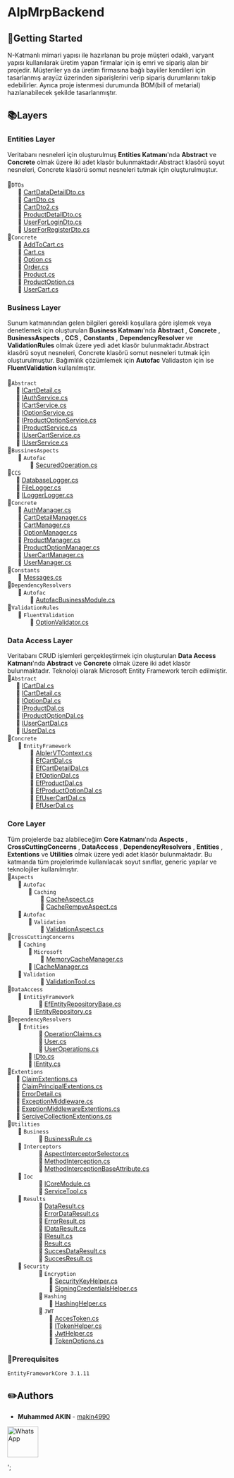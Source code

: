 # AlpMrpBackend

## :pushpin:Getting Started
N-Katmanlı mimari yapısı ile hazırlanan bu proje müşteri odaklı, varyant yapısı kullanılarak üretim yapan firmalar için iş emri ve sipariş alan bir projedir. Müşteriler ya da üretim firmasına bağlı bayiiler kendileri için tasarlanmış arayüz üzerinden siparişlerini verip sipariş durumlarını takip edebilirler. Ayrıca proje istenmesi durumunda BOM(bill of metarial) hazılanabilecek şekilde tasarlanmıştır.
## :books:Layers
### Entities Layer
Veritabanı nesneleri için oluşturulmuş **Entities Katmanı**'nda **Abstract** ve **Concrete** olmak üzere iki adet klasör bulunmaktadır.Abstract klasörü soyut nesneleri, Concrete klasörü somut nesneleri tutmak için oluşturulmuştur.  
<br>:file_folder:`DTOs`
<br>&nbsp;&nbsp;&nbsp;&nbsp;&nbsp;&nbsp;:page_facing_up: [CartDataDetailDto.cs](https://github.com/makin4990/AlpMrpBackend/blob/master/Entities/DTOs/CartDataDetailDto.cs)
<br>&nbsp;&nbsp;&nbsp;&nbsp;&nbsp;&nbsp;:page_facing_up: [CartDto.cs](https://github.com/makin4990/AlpMrpBackend/blob/master/Entities/DTOs/CartDTO.cs)
<br>&nbsp;&nbsp;&nbsp;&nbsp;&nbsp;&nbsp;:page_facing_up: [CartDto2.cs](https://github.com/makin4990/AlpMrpBackend/blob/master/Entities/DTOs/CartDto2.cs)
<br>&nbsp;&nbsp;&nbsp;&nbsp;&nbsp;&nbsp;:page_facing_up: [ProductDetailDto.cs](https://github.com/makin4990/AlpMrpBackend/blob/master/Entities/DTOs/ProductDetailDto.cs)
<br>&nbsp;&nbsp;&nbsp;&nbsp;&nbsp;&nbsp;:page_facing_up: [UserForLoginDto.cs](https://github.com/makin4990/AlpMrpBackend/blob/master/Entities/DTOs/UserForLoginDto.cs)
<br>&nbsp;&nbsp;&nbsp;&nbsp;&nbsp;&nbsp;:page_facing_up: [UserForRegisterDto.cs](https://github.com/makin4990/AlpMrpBackend/blob/master/Entities/DTOs/UserForRegisterDto.cs)
<br> :file_folder:`Concrete`
<br>&nbsp;&nbsp;&nbsp;&nbsp;&nbsp;&nbsp;:page_facing_up: [AddToCart.cs](https://github.com/makin4990/AlpMrpBackend/blob/master/Entities/Concrete/AddToCart.cs)
<br>&nbsp;&nbsp;&nbsp;&nbsp;&nbsp;&nbsp;:page_facing_up: [Cart.cs](https://github.com/makin4990/AlpMrpBackend/blob/master/Entities/Concrete/Cart.cs)
<br>&nbsp;&nbsp;&nbsp;&nbsp;&nbsp;&nbsp;:page_facing_up: [Option.cs](https://github.com/makin4990/AlpMrpBackend/blob/master/Entities/Concrete/Option.cs)
<br>&nbsp;&nbsp;&nbsp;&nbsp;&nbsp;&nbsp;:page_facing_up: [Order.cs](https://github.com/makin4990/AlpMrpBackend/blob/master/Entities/Concrete/Order.cs)
<br>&nbsp;&nbsp;&nbsp;&nbsp;&nbsp;&nbsp;:page_facing_up: [Product.cs](https://github.com/makin4990/AlpMrpBackend/blob/master/Entities/Concrete/Product.cs)
<br>&nbsp;&nbsp;&nbsp;&nbsp;&nbsp;&nbsp;:page_facing_up: [ProductOption.cs](https://github.com/makin4990/AlpMrpBackend/blob/master/Entities/Concrete/ProductOption.cs)
<br>&nbsp;&nbsp;&nbsp;&nbsp;&nbsp;&nbsp;:page_facing_up: [UserCart.cs](https://github.com/makin4990/AlpMrpBackend/blob/master/Entities/Concrete/UserCart.cs)
###  Business Layer
Sunum katmanından gelen bilgileri gerekli koşullara göre işlemek veya denetlemek için oluşturulan **Business Katmanı**'nda **Abstract** , **Concrete** , **BusinessAspects** , **CCS** , **Constants** , **DependencyResolver** ve **ValidationRules**  olmak üzere yedi adet klasör bulunmaktadır.Abstract klasörü soyut nesneleri, Concrete klasörü somut nesneleri tutmak için oluşturulmuştur. Bağımlılık çözümlemek için **Autofac** Validaston için ise **FluentValidation** kullanılmıştır.  
<br>:file_folder:`Abstract`
<br>&nbsp;&nbsp;&nbsp;&nbsp;&nbsp;:page_facing_up: [ICartDetail.cs](https://github.com/makin4990/AlpMrpBackend/blob/master/Business/Abstract/CartDetail.cs)
<br>&nbsp;&nbsp;&nbsp;&nbsp;&nbsp;:page_facing_up: [IAuthService.cs](https://github.com/makin4990/AlpMrpBackend/blob/master/Business/Abstract/IAuthService.cs)
<br>&nbsp;&nbsp;&nbsp;&nbsp;&nbsp;:page_facing_up: [ICartService.cs](https://github.com/makin4990/AlpMrpBackend/blob/master/Business/Abstract/ICartService.cs)
<br>&nbsp;&nbsp;&nbsp;&nbsp;&nbsp;:page_facing_up: [IOptionService.cs](https://github.com/makin4990/AlpMrpBackend/blob/master/Business/Abstract/IOptionService.cs)
<br>&nbsp;&nbsp;&nbsp;&nbsp;&nbsp;:page_facing_up: [IProductOptionService.cs](https://github.com/makin4990/AlpMrpBackend/blob/master/Business/Abstract/IProductOptionService.cs)
<br>&nbsp;&nbsp;&nbsp;&nbsp;&nbsp;:page_facing_up: [IProductService.cs](https://github.com/makin4990/AlpMrpBackend/blob/master/Business/Abstract/IProductService.cs)
<br>&nbsp;&nbsp;&nbsp;&nbsp;&nbsp;:page_facing_up: [IUserCartService.cs](https://github.com/makin4990/AlpMrpBackend/blob/master/Business/Abstract/IUserCartService.cs)
<br>&nbsp;&nbsp;&nbsp;&nbsp;&nbsp;:page_facing_up: [IUserService.cs](https://github.com/makin4990/AlpMrpBackend/blob/master/Business/Abstract/IUserService.cs)
<br>:file_folder:`BussinesAspects`
<br>&nbsp;&nbsp;&nbsp;&nbsp;&nbsp;&nbsp;:file_folder: `Autofac`
<br>&nbsp;&nbsp;&nbsp;&nbsp;&nbsp;&nbsp;&nbsp;&nbsp;&nbsp;&nbsp;&nbsp;&nbsp;&nbsp;:page_facing_up: [SecuredOperation.cs](https://github.com/makin4990/AlpMrpBackend/blob/master/Business/BusinessAspects/Autofac/SecuredOperation.cs)
<br>:file_folder:`CCS`
<br>&nbsp;&nbsp;&nbsp;&nbsp;&nbsp;:page_facing_up: [DatabaseLogger.cs](https://github.com/makin4990/AlpMrpBackend/blob/master/Business/CCS/DatabaseLogger.cs)
<br>&nbsp;&nbsp;&nbsp;&nbsp;&nbsp;:page_facing_up: [FileLogger.cs](https://github.com/makin4990/AlpMrpBackend/blob/master/Business/CCS/FileLogger.cs)
<br>&nbsp;&nbsp;&nbsp;&nbsp;&nbsp;:page_facing_up: [ILoggerLogger.cs](https://github.com/makin4990/AlpMrpBackend/blob/master/Business/CCS/FileLogger.cs)
<br>:file_folder:`Concrete`
<br>&nbsp;&nbsp;&nbsp;&nbsp;&nbsp;&nbsp;:page_facing_up: [AuthManager.cs](https://github.com/makin4990/AlpMrpBackend/blob/master/Business/Concrete/AuthManager.cs)<br>&nbsp;&nbsp;&nbsp;&nbsp;&nbsp;&nbsp;:page_facing_up: [CartDetailManager.cs](https://github.com/makin4990/AlpMrpBackend/blob/master/Business/Concrete/CartDetailManager.cs)
<br>&nbsp;&nbsp;&nbsp;&nbsp;&nbsp;&nbsp;:page_facing_up: [CartManager.cs](https://github.com/makin4990/AlpMrpBackend/blob/master/Business/Concrete/CartManager.cs)
<br>&nbsp;&nbsp;&nbsp;&nbsp;&nbsp;&nbsp;:page_facing_up: [OptionManager.cs](https://github.com/makin4990/AlpMrpBackend/blob/master/Business/Concrete/OptionManager.cs)
<br>&nbsp;&nbsp;&nbsp;&nbsp;&nbsp;&nbsp;:page_facing_up: [ProductManager.cs](https://github.com/makin4990/AlpMrpBackend/blob/master/Business/Concrete/ProductOptionManager.cs)
<br>&nbsp;&nbsp;&nbsp;&nbsp;&nbsp;&nbsp;:page_facing_up: [ProductOptionManager.cs](https://github.com/makin4990/AlpMrpBackend/blob/master/Business/Concrete/ProductOptionManager.cs)
<br>&nbsp;&nbsp;&nbsp;&nbsp;&nbsp;&nbsp;:page_facing_up: [UserCartManager.cs](https://github.com/makin4990/AlpMrpBackend/blob/master/Business/Concrete/UserCartManager.cs)
<br>&nbsp;&nbsp;&nbsp;&nbsp;&nbsp;&nbsp;:page_facing_up: [UserManager.cs](https://github.com/makin4990/AlpMrpBackend/blob/master/Business/Concrete/UserManager.cs)
<br>:file_folder:`Constants`
<br>&nbsp;&nbsp;&nbsp;&nbsp;&nbsp;&nbsp;:page_facing_up: [Messages.cs](https://github.com/makin4990/AlpMrpBackend/blob/master/Business/Constants/Messages.cs)
<br>:file_folder:`DependencyResolvers`
<br>&nbsp;&nbsp;&nbsp;&nbsp;&nbsp;&nbsp;:file_folder: `Autofac`
<br>&nbsp;&nbsp;&nbsp;&nbsp;&nbsp;&nbsp;&nbsp;&nbsp;&nbsp;&nbsp;&nbsp;&nbsp;&nbsp;:page_facing_up: [AutofacBusinessModule.cs](https://github.com/makin4990/AlpMrpBackend/blob/master/Business/DependencyResolvers/Autofac/AutofacBusinessModule.cs)
<br>:file_folder:`ValidationRules`
<br>&nbsp;&nbsp;&nbsp;&nbsp;&nbsp;&nbsp;:file_folder: `FluentValidation`
<br>&nbsp;&nbsp;&nbsp;&nbsp;&nbsp;&nbsp;&nbsp;&nbsp;&nbsp;&nbsp;&nbsp;&nbsp;&nbsp;:page_facing_up: [OptionValidator.cs](https://github.com/makin4990/AlpMrpBackend/blob/master/Business/ValidationRules/FluentValidation/OptionValidator.cs)
###  Data Access Layer
Veritabanı CRUD işlemleri gerçekleştirmek için oluşturulan **Data Access Katmanı**'nda **Abstract** ve **Concrete** olmak üzere iki adet klasör bulunmaktadır. Teknoloji olarak Microsoft Entity Framework tercih edilmiştir.
<br>:file_folder:`Abstract`
<br>&nbsp;&nbsp;&nbsp;&nbsp;&nbsp;:page_facing_up: [ICartDal.cs](https://github.com/makin4990/AlpMrpBackend/blob/master/DataAccess/Abstract/ICartDal.cs)
<br>&nbsp;&nbsp;&nbsp;&nbsp;&nbsp;:page_facing_up: [ICartDetail.cs](https://github.com/makin4990/AlpMrpBackend/blob/master/DataAccess/Abstract/ICartDetailDal.cs)
<br>&nbsp;&nbsp;&nbsp;&nbsp;&nbsp;:page_facing_up: [IOptionDal.cs](https://github.com/makin4990/AlpMrpBackend/blob/master/DataAccess/Abstract/IOptionDal.cs)
<br>&nbsp;&nbsp;&nbsp;&nbsp;&nbsp;:page_facing_up: [IProductDal.cs](https://github.com/makin4990/AlpMrpBackend/blob/master/DataAccess/Abstract/IProductDal.cs)<br>&nbsp;&nbsp;&nbsp;&nbsp;&nbsp;:page_facing_up: [IProductOptionDal.cs](https://github.com/makin4990/AlpMrpBackend/blob/master/DataAccess/Abstract/IProductOptionDal.cs)
<br>&nbsp;&nbsp;&nbsp;&nbsp;&nbsp;:page_facing_up: [IUserCartDal.cs](https://github.com/makin4990/AlpMrpBackend/blob/master/DataAccess/Abstract/IUserCartDal.cs)
<br>&nbsp;&nbsp;&nbsp;&nbsp;&nbsp;:page_facing_up: [IUserDal.cs](https://github.com/makin4990/AlpMrpBackend/blob/master/DataAccess/Abstract/IUserDal.cs)
<br>:file_folder:`Concrete`
<br>&nbsp;&nbsp;&nbsp;&nbsp;&nbsp;&nbsp;:file_folder: `EntityFramework`
<br>&nbsp;&nbsp;&nbsp;&nbsp;&nbsp;&nbsp;&nbsp;&nbsp;&nbsp;&nbsp;&nbsp;&nbsp;&nbsp;:page_facing_up: [AlplerVTContext.cs](https://github.com/makin4990/AlpMrpBackend/blob/master/DataAccess/Concrete/EntityFramework/AlplerVTContext.cs)
<br>&nbsp;&nbsp;&nbsp;&nbsp;&nbsp;&nbsp;&nbsp;&nbsp;&nbsp;&nbsp;&nbsp;&nbsp;&nbsp;:page_facing_up: [EfCartDal.cs](https://github.com/makin4990/AlpMrpBackend/blob/master/DataAccess/Concrete/EntityFramework/EfCartDal.cs)
<br>&nbsp;&nbsp;&nbsp;&nbsp;&nbsp;&nbsp;&nbsp;&nbsp;&nbsp;&nbsp;&nbsp;&nbsp;&nbsp;:page_facing_up: [EfCartDetailDal.cs](https://github.com/makin4990/AlpMrpBackend/blob/master/DataAccess/Concrete/EntityFramework/EfCartDetailDal.cs)
<br>&nbsp;&nbsp;&nbsp;&nbsp;&nbsp;&nbsp;&nbsp;&nbsp;&nbsp;&nbsp;&nbsp;&nbsp;&nbsp;:page_facing_up: [EfOptionDal.cs](https://github.com/makin4990/AlpMrpBackend/blob/master/DataAccess/Concrete/EntityFramework/EfOptionDal.cs)
<br>&nbsp;&nbsp;&nbsp;&nbsp;&nbsp;&nbsp;&nbsp;&nbsp;&nbsp;&nbsp;&nbsp;&nbsp;&nbsp;:page_facing_up: [EfProductDal.cs](https://github.com/makin4990/AlpMrpBackend/blob/master/DataAccess/Concrete/EntityFramework/EfProductDal.cs)
<br>&nbsp;&nbsp;&nbsp;&nbsp;&nbsp;&nbsp;&nbsp;&nbsp;&nbsp;&nbsp;&nbsp;&nbsp;&nbsp;:page_facing_up: [EfProductOptionDal.cs](https://github.com/makin4990/AlpMrpBackend/blob/master/DataAccess/Concrete/EntityFramework/EfProductOptionDal.cs)
<br>&nbsp;&nbsp;&nbsp;&nbsp;&nbsp;&nbsp;&nbsp;&nbsp;&nbsp;&nbsp;&nbsp;&nbsp;&nbsp;:page_facing_up: [EfUserCartDal.cs](https://github.com/makin4990/AlpMrpBackend/blob/master/DataAccess/Concrete/EntityFramework/EfUserCartDal.cs)
<br>&nbsp;&nbsp;&nbsp;&nbsp;&nbsp;&nbsp;&nbsp;&nbsp;&nbsp;&nbsp;&nbsp;&nbsp;&nbsp;:page_facing_up: [EfUserDal.cs](https://github.com/makin4990/AlpMrpBackend/blob/master/DataAccess/Concrete/EntityFramework/EfUserDal.cs)

###  Core Layer
Tüm projelerde baz alabileceğim **Core Katmanı**'nda **Aspects** ,  **CrossCuttingConcerns** , **DataAccess** , **DependencyResolvers** , **Entities** , **Extentions** ve **Utilities** olmak üzere yedi adet klasör bulunmaktadır. Bu katmanda tüm projelerimde kullanılacak soyut sınıflar, generic yapılar  ve teknolojiler kullanılmıştır.
<br>:file_folder:`Aspects`
<br>&nbsp;&nbsp;&nbsp;&nbsp;&nbsp;&nbsp;:file_folder: `Autofac`
<br>&nbsp;&nbsp;&nbsp;&nbsp;&nbsp;&nbsp;&nbsp;&nbsp;&nbsp;&nbsp;&nbsp;&nbsp;:file_folder: `Caching`
<br>&nbsp;&nbsp;&nbsp;&nbsp;&nbsp;&nbsp;&nbsp;&nbsp;&nbsp;&nbsp;&nbsp;&nbsp;&nbsp;&nbsp;&nbsp;&nbsp;&nbsp;&nbsp;&nbsp;:page_facing_up: [CacheAspect.cs](https://github.com/makin4990/AlpMrpBackend/blob/master/Core/Aspects/Autofac/Caching/CacheAspect.cs)
<br>&nbsp;&nbsp;&nbsp;&nbsp;&nbsp;&nbsp;&nbsp;&nbsp;&nbsp;&nbsp;&nbsp;&nbsp;&nbsp;&nbsp;&nbsp;&nbsp;&nbsp;&nbsp;&nbsp;:page_facing_up: [CacheRempveAspect.cs](https://github.com/makin4990/AlpMrpBackend/blob/master/Core/Aspects/Autofac/Caching/CacheRemoveAspect.cs)
<br>&nbsp;&nbsp;&nbsp;&nbsp;&nbsp;&nbsp;:file_folder: `Autofac`
<br>&nbsp;&nbsp;&nbsp;&nbsp;&nbsp;&nbsp;&nbsp;&nbsp;&nbsp;&nbsp;&nbsp;&nbsp;:file_folder: `Validation`
<br>&nbsp;&nbsp;&nbsp;&nbsp;&nbsp;&nbsp;&nbsp;&nbsp;&nbsp;&nbsp;&nbsp;&nbsp;&nbsp;&nbsp;&nbsp;&nbsp;&nbsp;&nbsp;&nbsp;:page_facing_up: [ValidationAspect.cs](https://github.com/makin4990/AlpMrpBackend/blob/master/Core/Aspects/Autofac/Validation/ValidationAspect.cs)
<br>:file_folder:`CrossCuttingConcerns`
<br>&nbsp;&nbsp;&nbsp;&nbsp;&nbsp;&nbsp;:file_folder: `Caching`
<br>&nbsp;&nbsp;&nbsp;&nbsp;&nbsp;&nbsp;&nbsp;&nbsp;&nbsp;&nbsp;&nbsp;&nbsp;:file_folder: `Microsoft`
<br>&nbsp;&nbsp;&nbsp;&nbsp;&nbsp;&nbsp;&nbsp;&nbsp;&nbsp;&nbsp;&nbsp;&nbsp;&nbsp;&nbsp;&nbsp;&nbsp;&nbsp;&nbsp;&nbsp;:page_facing_up: [MemoryCacheManager.cs](https://github.com/makin4990/AlpMrpBackend/blob/master/Core/CrossCuttingConcerns/Caching/Microsoft/MemoryCacheManager.cs)
<br>&nbsp;&nbsp;&nbsp;&nbsp;&nbsp;&nbsp;&nbsp;&nbsp;&nbsp;&nbsp;&nbsp;&nbsp;:page_facing_up: [ICacheManager.cs](https://github.com/makin4990/AlpMrpBackend/blob/master/Core/CrossCuttingConcerns/Caching/ICacheManager.cs)
<br>&nbsp;&nbsp;&nbsp;&nbsp;&nbsp;&nbsp;:file_folder: `Validation`
<br>&nbsp;&nbsp;&nbsp;&nbsp;&nbsp;&nbsp;&nbsp;&nbsp;&nbsp;&nbsp;&nbsp;&nbsp;&nbsp;&nbsp;&nbsp;&nbsp;&nbsp;&nbsp;&nbsp;:page_facing_up: [ValidationTool.cs](https://github.com/makin4990/AlpMrpBackend/blob/master/Core/CrossCuttingConcerns/Validation/ValidationTool.cs)
<br>:file_folder:`DataAccess`
<br>&nbsp;&nbsp;&nbsp;&nbsp;&nbsp;&nbsp;:file_folder: `EntitiyFramework`
<br>&nbsp;&nbsp;&nbsp;&nbsp;&nbsp;&nbsp;&nbsp;&nbsp;&nbsp;&nbsp;&nbsp;&nbsp;&nbsp;&nbsp;&nbsp;&nbsp;&nbsp;&nbsp;:page_facing_up: [EfEntityRepositoryBase.cs](https://github.com/makin4990/AlpMrpBackend/blob/master/Core/DataAccess/EntityFramework/EfEntityRepositoryBase.cs)
<br>&nbsp;&nbsp;&nbsp;&nbsp;&nbsp;&nbsp;&nbsp;&nbsp;&nbsp;&nbsp;&nbsp;&nbsp;:page_facing_up: [IEntityRepository.cs](https://github.com/makin4990/AlpMrpBackend/blob/master/Core/DataAccess/IEntityRepository.cs)
<br>:file_folder:`DependencyResolvers`
<br>&nbsp;&nbsp;&nbsp;&nbsp;&nbsp;&nbsp;:file_folder: `Entities`
<br>&nbsp;&nbsp;&nbsp;&nbsp;&nbsp;&nbsp;&nbsp;&nbsp;&nbsp;&nbsp;&nbsp;&nbsp;&nbsp;&nbsp;&nbsp;&nbsp;&nbsp;&nbsp;:page_facing_up: [OperationClaims.cs](https://github.com/makin4990/AlpMrpBackend/blob/master/Core/Entities/Concrete/OperationClaim.cs)
<br>&nbsp;&nbsp;&nbsp;&nbsp;&nbsp;&nbsp;&nbsp;&nbsp;&nbsp;&nbsp;&nbsp;&nbsp;&nbsp;&nbsp;&nbsp;&nbsp;&nbsp;&nbsp;:page_facing_up: [User.cs](https://github.com/makin4990/AlpMrpBackend/blob/master/Core/Entities/Concrete/User.cs)
<br>&nbsp;&nbsp;&nbsp;&nbsp;&nbsp;&nbsp;&nbsp;&nbsp;&nbsp;&nbsp;&nbsp;&nbsp;&nbsp;&nbsp;&nbsp;&nbsp;&nbsp;&nbsp;:page_facing_up: [UserOperations.cs](https://github.com/makin4990/AlpMrpBackend/blob/master/Core/Entities/Concrete/UserOperationClaim.cs)
<br>&nbsp;&nbsp;&nbsp;&nbsp;&nbsp;&nbsp;&nbsp;&nbsp;&nbsp;&nbsp;&nbsp;&nbsp;:page_facing_up: [IDto.cs](https://github.com/makin4990/AlpMrpBackend/blob/master/Core/Entities/IDto.cs)
<br>&nbsp;&nbsp;&nbsp;&nbsp;&nbsp;&nbsp;&nbsp;&nbsp;&nbsp;&nbsp;&nbsp;&nbsp;:page_facing_up: [IEntity.cs](https://github.com/makin4990/AlpMrpBackend/blob/master/Core/Entities/IEntity.cs)
<br>:file_folder:`Extentions`
<br>&nbsp;&nbsp;&nbsp;&nbsp;&nbsp;:page_facing_up: [ClaimExtentions.cs](https://github.com/makin4990/AlpMrpBackend/blob/master/Core/Extensions/ClaimExtensions.cs)
<br>&nbsp;&nbsp;&nbsp;&nbsp;&nbsp;:page_facing_up: [ClaimPrincipalExtentions.cs](https://github.com/makin4990/AlpMrpBackend/blob/master/Core/Extensions/ClaimsPrincipalExtensions.cs)
<br>&nbsp;&nbsp;&nbsp;&nbsp;&nbsp;:page_facing_up: [ErrorDetail.cs](https://github.com/makin4990/AlpMrpBackend/blob/master/Core/Extensions/ErrorDetails.cs)
<br>&nbsp;&nbsp;&nbsp;&nbsp;&nbsp;:page_facing_up: [ExceptionMiddleware.cs](https://github.com/makin4990/AlpMrpBackend/blob/master/Core/Extensions/ExceptionMiddleware.cs)
<br>&nbsp;&nbsp;&nbsp;&nbsp;&nbsp;:page_facing_up: [ExeptionMiddlewareExtentions.cs](https://github.com/makin4990/AlpMrpBackend/blob/master/Core/Extensions/ExceptionMiddlewareExtensions.cs)
<br>&nbsp;&nbsp;&nbsp;&nbsp;&nbsp;:page_facing_up: [SerciveCollectionExtentions.cs](https://github.com/makin4990/AlpMrpBackend/blob/master/Core/Extensions/ServiceCollectionExtensions.cs)
<br>:file_folder:`Utilities`
<br>&nbsp;&nbsp;&nbsp;&nbsp;&nbsp;&nbsp;:file_folder: `Business`
<br>&nbsp;&nbsp;&nbsp;&nbsp;&nbsp;&nbsp;&nbsp;&nbsp;&nbsp;&nbsp;&nbsp;&nbsp;&nbsp;&nbsp;&nbsp;&nbsp;&nbsp;&nbsp;:page_facing_up: [BusinessRule.cs](https://github.com/makin4990/AlpMrpBackend/blob/master/Core/Utilities/Business/BusinessRules.cs)
<br>&nbsp;&nbsp;&nbsp;&nbsp;&nbsp;&nbsp;:file_folder: `Interceptors`
<br>&nbsp;&nbsp;&nbsp;&nbsp;&nbsp;&nbsp;&nbsp;&nbsp;&nbsp;&nbsp;&nbsp;&nbsp;&nbsp;&nbsp;&nbsp;&nbsp;&nbsp;&nbsp;:page_facing_up: [AspectInterceptorSelector.cs](https://github.com/makin4990/AlpMrpBackend/blob/master/Core/Utilities/Interceptors/AspectInterceptorSelector.cs)
<br>&nbsp;&nbsp;&nbsp;&nbsp;&nbsp;&nbsp;&nbsp;&nbsp;&nbsp;&nbsp;&nbsp;&nbsp;&nbsp;&nbsp;&nbsp;&nbsp;&nbsp;&nbsp;:page_facing_up: [MethodInterception.cs](https://github.com/makin4990/AlpMrpBackend/blob/master/Core/Utilities/Interceptors/MethodInterception.cs)
<br>&nbsp;&nbsp;&nbsp;&nbsp;&nbsp;&nbsp;&nbsp;&nbsp;&nbsp;&nbsp;&nbsp;&nbsp;&nbsp;&nbsp;&nbsp;&nbsp;&nbsp;&nbsp;:page_facing_up: [MethodInterceptionBaseAttribute.cs](https://github.com/makin4990/AlpMrpBackend/blob/master/Core/Utilities/Interceptors/MethodInterceptionBaseAttribute.cs)
<br>&nbsp;&nbsp;&nbsp;&nbsp;&nbsp;&nbsp;:file_folder: `Ioc`
<br>&nbsp;&nbsp;&nbsp;&nbsp;&nbsp;&nbsp;&nbsp;&nbsp;&nbsp;&nbsp;&nbsp;&nbsp;&nbsp;&nbsp;&nbsp;&nbsp;&nbsp;&nbsp;:page_facing_up: [ICoreModule.cs](https://github.com/makin4990/AlpMrpBackend/blob/master/Core/Utilities/IoC/ICoreModule.cs)
<br>&nbsp;&nbsp;&nbsp;&nbsp;&nbsp;&nbsp;&nbsp;&nbsp;&nbsp;&nbsp;&nbsp;&nbsp;&nbsp;&nbsp;&nbsp;&nbsp;&nbsp;&nbsp;:page_facing_up: [ServiceTool.cs](https://github.com/makin4990/AlpMrpBackend/blob/master/Core/Utilities/IoC/ServiceTool.cs)
<br>&nbsp;&nbsp;&nbsp;&nbsp;&nbsp;&nbsp;:file_folder: `Results`
<br>&nbsp;&nbsp;&nbsp;&nbsp;&nbsp;&nbsp;&nbsp;&nbsp;&nbsp;&nbsp;&nbsp;&nbsp;&nbsp;&nbsp;&nbsp;&nbsp;&nbsp;&nbsp;:page_facing_up: [DataResult.cs](https://github.com/makin4990/AlpMrpBackend/blob/master/Core/Utilities/Results/DataResult.cs)
<br>&nbsp;&nbsp;&nbsp;&nbsp;&nbsp;&nbsp;&nbsp;&nbsp;&nbsp;&nbsp;&nbsp;&nbsp;&nbsp;&nbsp;&nbsp;&nbsp;&nbsp;&nbsp;:page_facing_up: [ErrorDataResult.cs](https://github.com/makin4990/AlpMrpBackend/blob/master/Core/Utilities/Results/ErrorDataResult.cs)
<br>&nbsp;&nbsp;&nbsp;&nbsp;&nbsp;&nbsp;&nbsp;&nbsp;&nbsp;&nbsp;&nbsp;&nbsp;&nbsp;&nbsp;&nbsp;&nbsp;&nbsp;&nbsp;:page_facing_up: [ErrorResult.cs](https://github.com/makin4990/AlpMrpBackend/blob/master/Core/Utilities/Results/ErrorResult.cs)
<br>&nbsp;&nbsp;&nbsp;&nbsp;&nbsp;&nbsp;&nbsp;&nbsp;&nbsp;&nbsp;&nbsp;&nbsp;&nbsp;&nbsp;&nbsp;&nbsp;&nbsp;&nbsp;:page_facing_up: [IDataResult.cs](https://github.com/makin4990/AlpMrpBackend/blob/master/Core/Utilities/Results/IDataResult.cs)
<br>&nbsp;&nbsp;&nbsp;&nbsp;&nbsp;&nbsp;&nbsp;&nbsp;&nbsp;&nbsp;&nbsp;&nbsp;&nbsp;&nbsp;&nbsp;&nbsp;&nbsp;&nbsp;:page_facing_up: [IResult.cs](https://github.com/makin4990/AlpMrpBackend/blob/master/Core/Utilities/Results/IResult.cs)
<br>&nbsp;&nbsp;&nbsp;&nbsp;&nbsp;&nbsp;&nbsp;&nbsp;&nbsp;&nbsp;&nbsp;&nbsp;&nbsp;&nbsp;&nbsp;&nbsp;&nbsp;&nbsp;:page_facing_up: [Result.cs](https://github.com/makin4990/AlpMrpBackend/blob/master/Core/Utilities/Results/Result.cs)
<br>&nbsp;&nbsp;&nbsp;&nbsp;&nbsp;&nbsp;&nbsp;&nbsp;&nbsp;&nbsp;&nbsp;&nbsp;&nbsp;&nbsp;&nbsp;&nbsp;&nbsp;&nbsp;:page_facing_up: [SuccesDataResult.cs](https://github.com/makin4990/AlpMrpBackend/blob/master/Core/Utilities/Results/SuccessDataResult.cs)
<br>&nbsp;&nbsp;&nbsp;&nbsp;&nbsp;&nbsp;&nbsp;&nbsp;&nbsp;&nbsp;&nbsp;&nbsp;&nbsp;&nbsp;&nbsp;&nbsp;&nbsp;&nbsp;:page_facing_up: [SuccesResult.cs](https://github.com/makin4990/AlpMrpBackend/blob/master/Core/Utilities/Results/SuccessResult.cs)
<br>&nbsp;&nbsp;&nbsp;&nbsp;&nbsp;&nbsp;:file_folder: `Security`
<br>&nbsp;&nbsp;&nbsp;&nbsp;&nbsp;&nbsp;&nbsp;&nbsp;&nbsp;&nbsp;&nbsp;&nbsp;&nbsp;&nbsp;&nbsp;&nbsp;&nbsp;&nbsp;:file_folder: `Encryption`
<br>&nbsp;&nbsp;&nbsp;&nbsp;&nbsp;&nbsp;&nbsp;&nbsp;&nbsp;&nbsp;&nbsp;&nbsp;&nbsp;&nbsp;&nbsp;&nbsp;&nbsp;&nbsp;&nbsp;&nbsp;&nbsp;&nbsp;&nbsp;&nbsp;:page_facing_up: [SecurityKeyHelper.cs](https://github.com/makin4990/AlpMrpBackend/blob/master/Core/Utilities/Security/Encryption/SecurityKeyHelper.cs)
<br>&nbsp;&nbsp;&nbsp;&nbsp;&nbsp;&nbsp;&nbsp;&nbsp;&nbsp;&nbsp;&nbsp;&nbsp;&nbsp;&nbsp;&nbsp;&nbsp;&nbsp;&nbsp;&nbsp;&nbsp;&nbsp;&nbsp;&nbsp;&nbsp;:page_facing_up: [SigningCredentialsHelper.cs](https://github.com/makin4990/AlpMrpBackend/blob/master/Core/Utilities/Security/Encryption/SigningCredentialsHelper.cs)
<br>&nbsp;&nbsp;&nbsp;&nbsp;&nbsp;&nbsp;&nbsp;&nbsp;&nbsp;&nbsp;&nbsp;&nbsp;&nbsp;&nbsp;&nbsp;&nbsp;&nbsp;&nbsp;:file_folder: `Hashing`
<br>&nbsp;&nbsp;&nbsp;&nbsp;&nbsp;&nbsp;&nbsp;&nbsp;&nbsp;&nbsp;&nbsp;&nbsp;&nbsp;&nbsp;&nbsp;&nbsp;&nbsp;&nbsp;&nbsp;&nbsp;&nbsp;&nbsp;&nbsp;&nbsp;:page_facing_up: [HashingHelper.cs](https://github.com/makin4990/AlpMrpBackend/blob/master/Core/Utilities/Security/Hashing/HashingHelper.cs)
<br>&nbsp;&nbsp;&nbsp;&nbsp;&nbsp;&nbsp;&nbsp;&nbsp;&nbsp;&nbsp;&nbsp;&nbsp;&nbsp;&nbsp;&nbsp;&nbsp;&nbsp;&nbsp;:file_folder: `JWT`
<br>&nbsp;&nbsp;&nbsp;&nbsp;&nbsp;&nbsp;&nbsp;&nbsp;&nbsp;&nbsp;&nbsp;&nbsp;&nbsp;&nbsp;&nbsp;&nbsp;&nbsp;&nbsp;&nbsp;&nbsp;&nbsp;&nbsp;&nbsp;&nbsp;:page_facing_up: [AccesToken.cs](https://github.com/makin4990/AlpMrpBackend/blob/master/Core/Utilities/Security/JWT/AccessToken.cs)
<br>&nbsp;&nbsp;&nbsp;&nbsp;&nbsp;&nbsp;&nbsp;&nbsp;&nbsp;&nbsp;&nbsp;&nbsp;&nbsp;&nbsp;&nbsp;&nbsp;&nbsp;&nbsp;&nbsp;&nbsp;&nbsp;&nbsp;&nbsp;&nbsp;:page_facing_up: [ITokenHelper.cs](https://github.com/makin4990/AlpMrpBackend/blob/master/Core/Utilities/Security/JWT/ITokenHelper.cs)
<br>&nbsp;&nbsp;&nbsp;&nbsp;&nbsp;&nbsp;&nbsp;&nbsp;&nbsp;&nbsp;&nbsp;&nbsp;&nbsp;&nbsp;&nbsp;&nbsp;&nbsp;&nbsp;&nbsp;&nbsp;&nbsp;&nbsp;&nbsp;&nbsp;:page_facing_up: [JwtHelper.cs](https://github.com/makin4990/AlpMrpBackend/blob/master/Core/Utilities/Security/JWT/JwtHelper.cs)
<br>&nbsp;&nbsp;&nbsp;&nbsp;&nbsp;&nbsp;&nbsp;&nbsp;&nbsp;&nbsp;&nbsp;&nbsp;&nbsp;&nbsp;&nbsp;&nbsp;&nbsp;&nbsp;&nbsp;&nbsp;&nbsp;&nbsp;&nbsp;&nbsp;:page_facing_up: [TokenOptions.cs](https://github.com/makin4990/AlpMrpBackend/blob/master/Core/Utilities/Security/JWT/TokenOptions.cs)


### :red_circle:Prerequisites
```
EntityFrameworkCore 3.1.11
```

## :pencil2:Authors
* **Muhammed AKIN** - [makin4990](https://github.com/makin4990)

<p><a target="_blank" href="https://api.whatsapp.com/send?phone='+$setting.number+'&amp;text='+$setting.text+'" class="img-icon-a nofocus whatsapp-icon-web">
<img class="img-icon ccw-analytics" id="style-9" data-ccw="style-9" style="height:70px;" src="https://www.speaktech.in/themes/images/whatsapp-icon.png" alt="WhatsApp"> </a>
</p>';
